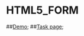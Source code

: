 # HTML5_FORM

##[Demo](https://mitchffirstgit.github.io/HTML5_FORM/);
##[Task page](https://github.com/kottans/frontend/blob/master/tasks/html5-forms.md);
